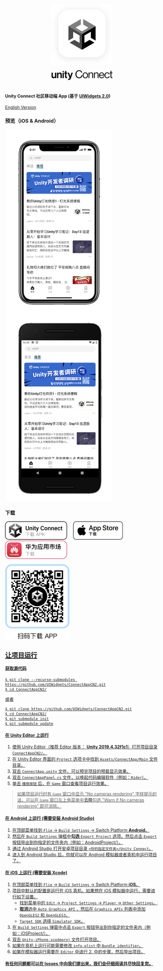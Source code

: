 <p align="center">
<img src="Images/AppLogo.png" alt="Unity Connect" width="200">
</p>
<p align="center">
<img src="Images/TextLogo.png" alt="Unity Connect" width="200">
</p>

<h1 align="center"></h1>

#### Unity Connect 社区移动端 App (基于 [UIWidgets 2.0](https://github.com/Unity-Technologies/com.unity.uiwidgets))
[English Version](README_EN.md)

### 预览（iOS & Android）

<span style="border:solid 1px 000;margin:2px;"><img src="Images/Preview_iOS.png"  width="350" ></span>
<span style="border:solid 1px 000;margin:2px;"><img src="Images/Preview_Android.png"  width="350" ></span>

### 下载

<a href="https://developer.unity.cn/connectApp/download" target="_blank"><img height="60px" src="Images/UnityOfficial_ZH.png"></a>&nbsp;&nbsp;&nbsp;&nbsp;&nbsp;<a href="https://apps.apple.com/cn/app/unity-connect/id1441624698?mt=8" target="_blank"><img height="60px" src="Images/AppStore_ZH.png"></a>&nbsp;&nbsp;&nbsp;&nbsp;&nbsp;<a href="https://appgallery.huawei.com/#/app/C100771325" target="_blank"><img height="60px" src="Images/AppGallery_ZH.png"></a>

<a href="https://developer.unity.cn/connectApp/download" target="_blank"><img height="250px" src="Images/QRCode_ZH.png">

## 让项目运行
#### 获取源代码
```shell
$ git clone --recurse-submodules https://github.com/UIWidgets/ConnectAppCN2.git
$ cd ConnectAppCN2/
```
或者
```shell
$ git clone https://github.com/UIWidgets/ConnectAppCN2.git
$ cd ConnectAppCN2/
$ git submodule init
$ git submodule update
```

#### 在 Unity Editor 上运行
  1. 使用 Unity Editor（推荐 Editor 版本： **Unity 2019.4.32f1c1**）打开项目目录 `ConnectAppCN2/`。
  2. 在 Unity Editor 界面的 `Project` 选项卡中找到 `Assets/ConnectApp/Main` 文件目录。
  3. 双击 `ConnectApp.unity` 文件，可以预览项目的预载显示效果。
  4. 双击 `ConnectAppPanel.cs` 文件，以唤起代码编辑软件（例如：`Rider`）。
  5. 单击 `播放按钮` 后，在 `Game` 窗口查看项目运行效果。
  
  > 如果项目运行时有 `Game` 窗口中显示 "No cameras rendering" 字样提示的话，可以在 `Game` 窗口左上角菜单中**去除**勾选 "Warn if No cameras rendering" 即可消除。

#### 在 Android 上运行 (需要安装 Android Studio)
  1. 在顶部菜单找到 `Flie` -> `Build Settings` -> Switch Platform **Android**。
  2. 然后在 `Build Settings` 弹框中**勾选** `Export Project` 选项。然后点击 `Export` 按钮导出到你指定的文件夹内（例如：AndroidProject/）。
  3. 通过 Android Studio 打开安卓项目目录 `<你的指定文件夹>/Unity Connect`。
  4. 进入到 Android Studio 后，你就可以在 Android 模拟器或者真机中运行项目了。

#### 在 iOS 上运行 (需要安装 Xcode)
  1. 在顶部菜单找到 `Flie` -> `Build Settings` -> Switch Platform **iOS**。
  2. 项目中默认的配置是运行在 iOS 真机。如果想在 iOS 模拟器中运行，需要进行如下设置。
      - 找到菜单中的 `Edit` -> `Project Settings` -> `Player` -> `Other Settings`。
      - **取消**选中 `Auto Graphics API` ，然后在 `Graphics APIs` 列表中添加 `OpenGLES2` 和 `OpenGLES3`。
      - `Target SDK` 选择 `Simulator SDK`。
  3. 在 `Build Settings` 弹窗中点击 `Export` 按钮导出到你指定的文件夹内（例如：iOSProject/）。
  4. 双击 `Unity-iPhone.xcodeproj` 文件打开项目。
  5. 如果在真机上运行可能需要修改 `info.plist` 中 `Bundle identifier`。
  6. 如果在模拟器运行需要在 `Editor` 中进行 2. 中的步骤，然后导出项目。

#### 有任何问题都可以在 Issues 中向我们提出来，我们会仔细阅读并尽快回复您。

